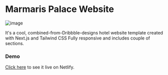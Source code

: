 <h1>Marmaris Palace Website</h1>

<p align="center">

![image](/demo/image.png)

</p>

It's a cool, combined-from-Dribbble-designs hotel website template created with Next.js and Tailwind CSS Fully responsive and includes couple of sections.

### Demo

[Click here](https://marmaris-palace.netlify.app) to see it live on Netlify.

